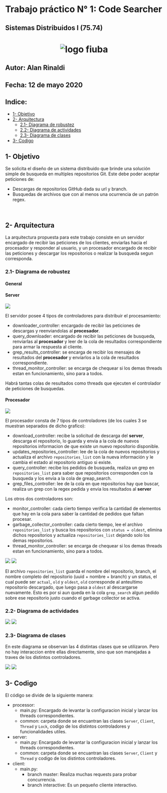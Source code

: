 # Trabajo práctico N° 1: Code Searcher
## Sistemas Distribuidos I (75.74)

<h1 align="center">
  <img src="./images/logofiuba.jpg" alt="logo fiuba">
</h1>

## Autor: Alan Rinaldi
## Fecha: 12 de mayo 2020




## Indice:

   - [1- Objetivo](#1--objetivo)
   - [2- Arquitectura](#2--arquitectura)
     - [2.1- Diagrama de robustez](#21--diagrama-de-robustez)
     - [2.2- Diagrama de actividades](#22--diagrama-de-actividades)
     - [2.3- Diagrama de clases](#23--diagrama-de-clases)
   - [3- Codigo](#3--codigo)


## 1- Objetivo

Se solicita el diseño de un sistema distribuido que brinde una solución simple de busqueda en multiples repositorios Git.
Este debe poder aceptar peticiones de:
* Descargas de repositorios GitHub dada su url y branch.
* Busquedas de archivos que con al menos una ocurrencia de un patrón regex.

&nbsp;

## 2- Arquitectura

La arquitectura propuesta para este trabajo consiste en un servidor encargado de recibir las peticiones de los clientes, enviarlas hacia el procesador y responder al usuario, y un procesador encargado de recibir las peticiones y descargar los repositorios o realizar la busqueda segun corresponda.

### 2.1- Diagrama de robustez

#### General

#### Server

<img src="/images/robustez-server.svg">

El servidor posee 4 tipos de controladores para distribuir el procesamiento:
* downloader_controller: encargado de recibir las peticiones de descargas y reenviandolas al **procesador**.
* query_downloader: encargado de recibir las peticiones de busqueda, renviarlas al **procesador** y leer de la cola de resultados correspondiente para armar la respuesta al cliente.
* grep_results_controller: se encarga de recibir los mensajes de resultados del **procesador** y enviarlos a la cola de resultados correspondiente.
* thread_monitor_controller: se encarga de chequear si los demas threads estan en funcionamiento, sino para a todos.

Habrá tantas colas de resultados como threads que ejecuten el controlador de peticiones de busquedas.

#### Procesador

<img src="/images/robustez-procesador.svg">

El procesador consta de 7 tipos de controladores (de los cuales 3 se muestran separados de dicho grafico):
* download_controller: recibe la solicitud de descarga del **server**, descarga el repositorio, lo guarda y envia a la cola de nuevos repositorios informacion de que existe un nuevo repositorio disponible.
* updates_repositories_controller: lee de la cola de nuevos repositorios y actualiza el archivo `repositories_list` con la nueva información y le cambia el estado al repositorio antiguo si existe.
* query_controller: recibe los pedidos de busqueda, realiza un grep en `repositories_list` para saber que repositorios corresponden con la busqueda y los envia a la cola de greap_search.
* grep_files_controller: lee de la cola en que repositorios hay que buscar, realiza un grep con la regex pedida y envia los resultados al **server**


Los otros dos controladores son:
* monitor_controller: cada cierto tiempo verifica la cantidad de elementos que hay en la cola para saber la cantidad de pedidos que faltan procesar.
* garbage_collector_controller: cada cierto tiempo, lee el archivo `repositories_list` y busca los repositorios con `status = oldest`, elimina dichos repositorios y actualiza `repositories_list` dejando solo los demas repositorios.
* thread_monitor_controller: se encarga de chequear si los demas threads estan en funcionamiento, sino para a todos.

<img src="/images/robustez-monitor.svg">

<img src="/images/robustez-garbage-collector.svg">


El archivo `repositories_list` guarda el nombre del repositorio, branch, el nombre completo del repositorio (uuid + nombre + branch) y un status, el cual puede ser `actual`, `old` y `oldest`, `old` corresponde al anteultimo repositorio descargado, que luego pasa a `oldest` al descargarse nuevamente. Esto es por si aun queda en la cola `grep_search` algun pedido sobre ese repositorio justo cuando el garbage collector se activa. 

### 2.2- Diagrama de actividades

<img src="/images/actividades-procesador.svg">

<img src="/images/actividades-server.svg">


### 2.3- Diagrama de clases

En este diagrama se observan las 4 distintas clases que se utilizaron. Pero no hay interaccion entre ellas directamente, sino que son manejadas a traves de los distintos controladores.

<img src="/images/clases-server.svg">

<img src="/images/clases-procesador.svg">

## 3- Codigo

El código se divide de la siguiente manera:

* processor:
    * main.py: Encargado de levantar la configuracion inicial y lanzar los threads correspondientes.
    * common: carpeta donde se encuantran las clases `Server`, `Client`, `Thread` y `Lock`, codigo de los distintos controladores y funcionalidades utiles.
* server:
    * main.py: Encargado de levantar la configuracion inicial y lanzar los threads correspondientes.
    * common: carpeta donde se encuantran las clases `Server`, `Client` y `Thread` y codigo de los distintos controladores.
* client:
    * main.py:
        * branch master: Realiza muchas requests para probar concurrencia.
        * branch interactive: Es un pequeño cliente interactivo.



